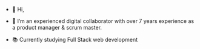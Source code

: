 - 👋 Hi,

- 👀 I’m an experienced digital collaborator with over 7 years experience as a product manager & scrum master.

- 📚 Currently studying Full Stack web development
